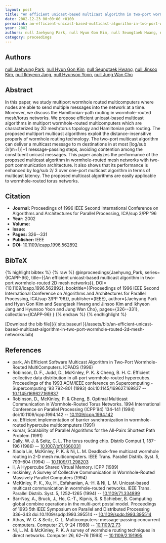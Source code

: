 ```yaml
---
layout: post
title: "An efficient unicast-based multicast algorithm in two-port wormhole-routed 2D mesh networks"
date: 2002-12-23 00:00:00 +0100
permalink: an-efficient-unicast-based-multicast-algorithm-in-two-port-wormhole-routed-2d-mesh-networks
year: 2002
authors: null Jaehyung Park, null Hyun Gon Kim, null Seungtaek Hwang, null Jinsoo Kim, null Ikhyeon Jang, null Hyunsoo Yoon, null Jung Wan Cho
category: proceedings
---
```

 
## Authors
[null Jaehyung Park](authors/jaehyung-park), [null Hyun Gon Kim](authors/hyun-gon-kim), [null Seungtaek Hwang](authors/seungtaek-hwang), [null Jinsoo Kim](authors/jinsoo-kim), [null Ikhyeon Jang](authors/ikhyeon-jang), [null Hyunsoo Yoon](authors/hyunsoo-yoon), [null Jung Wan Cho](authors/jung-wan-cho)
 
## Abstract
In this paper, we study multiport wormhole routed multicomputers where nodes are able to send multiple messages into the network at a time. Moreover, we discuss the Hamiltonian-path routing in wormhole-routed mesh/torus networks. We propose efficient unicast-based multicast algorithms in multiport wormhole-routed multicomputers which are characterized by 2D mesh/torus topology and Hamiltonian path routing. The proposed multiport multicast algorithms exploit the distance-insensitive properly of wormhole routing technology. The two-port multicast algorithm can deliver a multicast message to m destinations in at most [log/sub 3/(m+1)]+1 message-passing steps, avoiding contention among the constituent unicast messages. This paper analyzes the performance of the proposed multicast algorithm in wormhole-routed mesh networks with two-port communication architecture. It also shows that its performance is enhanced by log/sub 2/ 3 over one-port multicast algorithm in terms of multicast latency. The proposed multicast algorithms are easily applicable to wormhole-routed torus networks.
 
## Citation
- **Journal:** Proceedings of 1996 IEEE Second International Conference on Algorithms and Architectures for Parallel Processing, ICA/sup 3/PP '96
- **Year:** 2002
- **Volume:** 
- **Issue:** 
- **Pages:** 326--331
- **Publisher:** IEEE
- **DOI:** [10.1109/icapp.1996.562892](https://doi.org/10.1109/icapp.1996.562892)
 
## BibTeX
{% highlight bibtex %}
{% raw %}
@inproceedings{Jaehyung_Park,
  series={ICAPP-96},
  title={{An efficient unicast-based multicast algorithm in two-port wormhole-routed 2D mesh networks}},
  DOI={10.1109/icapp.1996.562892},
  booktitle={{Proceedings of 1996 IEEE Second International Conference on Algorithms and Architectures for Parallel Processing, ICA/sup 3/PP ’96}},
  publisher={IEEE},
  author={Jaehyung Park and Hyun Gon Kim and Seungtaek Hwang and Jinsoo Kim and Ikhyeon Jang and Hyunsoo Yoon and Jung Wan Cho},
  pages={326--331},
  collection={ICAPP-96}
}
{% endraw %}
{% endhighlight %}
 
[Download the bib file]({{ site.baseurl }}/assets/bib/an-efficient-unicast-based-multicast-algorithm-in-two-port-wormhole-routed-2d-mesh-networks.bib)
 
## References
- park, Ah Efficient Software Multicast Algorithm in Two-Port Wormhole-Routed MultiComputers. ICPADS (1996)
- Robinson, D. F., Judd, D., McKinley, P. K. & Cheng, B. H. C. Efficient collective data distribution in all-port wormhole-routed hypercubes. Proceedings of the 1993 ACM/IEEE conference on Supercomputing  - Supercomputing ’93 792–801 (1993) doi:10.1145/169627.169837 -- [10.1145/169627.169837](https://doi.org/10.1145/169627.169837)
- Robinson, D., McKinley, P. & Cheng, B. Optimal Multicast Communication in Wormhole-Routed Torus Networks. 1994 International Conference on Parallel Processing (ICPP’94) 134–141 (1994) doi:10.1109/icpp.1994.142 -- [10.1109/icpp.1994.142](https://doi.org/10.1109/icpp.1994.142)
- xu, Efficient implementation of barrier synchronization in wormhole-routed hypercube multicomputers (1991)
- kumar, Scalability of Parallel Algorithms for the All-Pairs Shortest Path Problem (1991)
- Dally, W. J. & Seitz, C. L. The torus routing chip. Distrib Comput 1, 187–196 (1986) -- [10.1007/bf01660031](https://doi.org/10.1007/bf01660031)
- Xiaola Lin, McKinley, P. K. & Ni, L. M. Deadlock-free multicast wormhole routing in 2-D mesh multicomputers. IEEE Trans. Parallel Distrib. Syst. 5, 793–804 (1994) -- [10.1109/71.298203](https://doi.org/10.1109/71.298203)
- li, A Hypercube Shared Virtual Memory. ICPP (1989)
- mckinley, A Survey of Collective Communication in Wormhole-Routed Massively Parallel Computers (1994)
- McKinley, P. K., Xu, H., Esfahanian, A.-H. & Ni, L. M. Unicast-based multicast communication in wormhole-routed networks. IEEE Trans. Parallel Distrib. Syst. 5, 1252–1265 (1994) -- [10.1109/71.334899](https://doi.org/10.1109/71.334899)
- Bar-Noy, A., Bruck, J., Ho, C.-T., Kipnis, S. & Schieber, B. Computing global combine operations in the multi-port postal model. Proceedings of 1993 5th IEEE Symposium on Parallel and Distributed Processing 336–343 doi:10.1109/spdp.1993.395514 -- [10.1109/spdp.1993.395514](https://doi.org/10.1109/spdp.1993.395514)
- Athas, W. C. & Seitz, C. L. Multicomputers: message-passing concurrent computers. Computer 21, 9–24 (1988) -- [10.1109/2.73](https://doi.org/10.1109/2.73)
- Ni, L. M. & McKinley, P. K. A survey of wormhole routing techniques in direct networks. Computer 26, 62–76 (1993) -- [10.1109/2.191995](https://doi.org/10.1109/2.191995)

